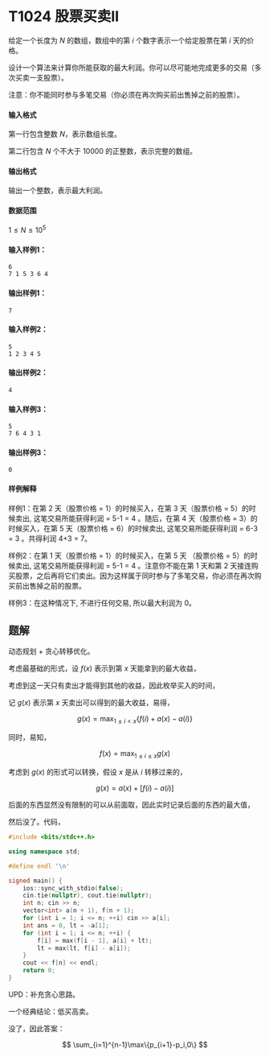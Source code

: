 # T1024 股票买卖II

给定一个长度为 $N$ 的数组，数组中的第 $i$ 个数字表示一个给定股票在第 $i$ 天的价格。

设计一个算法来计算你所能获取的最大利润。你可以尽可能地完成更多的交易（多次买卖一支股票）。

注意：你不能同时参与多笔交易（你必须在再次购买前出售掉之前的股票）。

#### 输入格式

第一行包含整数 $N$，表示数组长度。

第二行包含 $N$ 个不大于 $10000$ 的正整数，表示完整的数组。

#### 输出格式

输出一个整数，表示最大利润。

#### 数据范围

$1 \le N \le 10^5$

#### 输入样例1：

```
6
7 1 5 3 6 4
```

#### 输出样例1：

```
7
```

#### 输入样例2：

```
5
1 2 3 4 5
```

#### 输出样例2：

```
4
```

#### 输入样例3：

```
5
7 6 4 3 1
```

#### 输出样例3：

```
0
```

#### 样例解释

样例1：在第 2 天（股票价格 = 1）的时候买入，在第 3 天（股票价格 = 5）的时候卖出, 这笔交易所能获得利润 = 5-1 = 4 。随后，在第 4 天（股票价格 = 3）的时候买入，在第 5 天（股票价格 = 6）的时候卖出, 这笔交易所能获得利润 = 6-3 = 3 。共得利润 4+3 = 7。

样例2：在第 1 天（股票价格 = 1）的时候买入，在第 5 天 （股票价格 = 5）的时候卖出, 这笔交易所能获得利润 = 5-1 = 4 。注意你不能在第 1 天和第 2 天接连购买股票，之后再将它们卖出。因为这样属于同时参与了多笔交易，你必须在再次购买前出售掉之前的股票。

样例3：在这种情况下, 不进行任何交易, 所以最大利润为 0。

## 题解

动态规划 + 贪心转移优化。

考虑最基础的形式，设 $f(x)$ 表示到第 $x$ 天能拿到的最大收益，

考虑到这一天只有卖出才能得到其他的收益，因此枚举买入的时间，

记 $g(x)$ 表示第 $x$ 天卖出可以得到的最大收益，易得，

$$
g(x)=\max_{1\le i<x}\{f(i)+a(x)-a(i)\}
$$

同时，易知，

$$
f(x)=\max_{1\le i\le x}g(x)
$$

考虑到 $g(x)$ 的形式可以转换，假设 $x$ 是从 $i$ 转移过来的，

$$
g(x)=a(x)+[f(i)-a(i)]
$$

后面的东西显然没有限制的可以从前面取，因此实时记录后面的东西的最大值，

然后没了。代码，

```cpp
#include <bits/stdc++.h>

using namespace std;

#define endl '\n'

signed main() {
    ios::sync_with_stdio(false);
    cin.tie(nullptr), cout.tie(nullptr);
    int n; cin >> n;
    vector<int> a(n + 1), f(n + 1);
    for (int i = 1; i <= n; ++i) cin >> a[i];
	int ans = 0, lt = -a[1];
    for (int i = 1; i <= n; ++i) {
    	f[i] = max(f[i - 1], a[i] + lt);
    	lt = max(lt, f[i] - a[i]);
    }
    cout << f[n] << endl;
	return 0;
}
```

UPD：补充贪心思路。

一个经典结论：低买高卖。

没了，因此答案：

$$
\sum_{i=1}^{n-1}\max\{p_{i+1}-p_i,0\}
$$